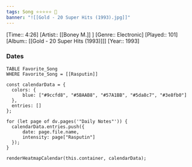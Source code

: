 ```yaml
---
tags: Song ⭐⭐⭐⭐⭐ 💛
banner: "![[Gold - 20 Super Hits (1993).jpg]]"
---
```

[Time:: 4:26]
[Artist:: [[Boney M.]] ]
[Genre:: Electronic]
[Played:: 101]
[Album:: [[Gold - 20 Super Hits (1993)]]]
[Year:: 1993]
### Dates
````dataview
TABLE Favorite_Song
WHERE Favorite_Song = [[Rasputin]]
````

  ```dataviewjs
const calendarData = { 
	colors: { 
		blue: ["#9ccfd8", "#5BAAB8", "#57A1BB", "#5da8c7", "#3e8fb0"] 
	}, 
	entries: [] 
}; 

for (let page of dv.pages('"Daily Notes"')) { 
	calendarData.entries.push({ 
		date: page.file.name, 
		intensity: page["Rasputin"]
	}); 
} 

renderHeatmapCalendar(this.container, calendarData);
```

